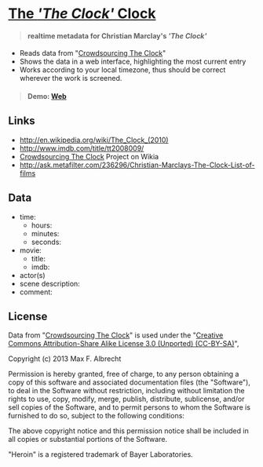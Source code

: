 # [The *'The Clock'* Clock][Web]

> #### realtime metadata for Christian Marclay's *'The Clock'*  

- Reads data from "[Crowdsourcing The Clock]"
- Shows the data in a web interface, highlighting the most current entry
- Works according to your local timezone, thus should be correct wherever the work is screened.

> #### Demo: [Web]

[Web]: <http://code.178.is/the-the-clock-clock/>


## Links

- <http://en.wikipedia.org/wiki/The_Clock_(2010)>
- <http://www.imdb.com/title/tt2008009/>
- [Crowdsourcing The Clock] Project on Wikia
- <http://ask.metafilter.com/236296/Christian-Marclays-The-Clock-List-of-films>


[Crowdsourcing The Clock]: <http://theclockmarclay.wikia.com/wiki/Crowdsourcing-The-Clock>


## Data

- time: 
  - hours:
  - minutes:
  - seconds:
- movie:
  - title:
  - imdb:
- actor(s)
- scene description:
- comment:

## License

Data from "[Crowdsourcing The Clock]" is used under the "[Creative Commons Attribution-Share Alike License 3.0 (Unported) (CC-BY-SA)](http://creativecommons.org/licenses/by-sa/3.0/)",

Copyright (c) 2013 Max F. Albrecht

Permission is hereby granted, free of charge, to any person obtaining a copy of this software and associated documentation files (the "Software"), to deal in the Software without restriction, including without limitation the rights to use, copy, modify, merge, publish, distribute, sublicense, and/or sell copies of the Software, and to permit persons to whom the Software is furnished to do so, subject to the following conditions:

The above copyright notice and this permission notice shall be included in all copies or substantial portions of the Software. 

"Heroin" is a registered trademark of Bayer Laboratories.
